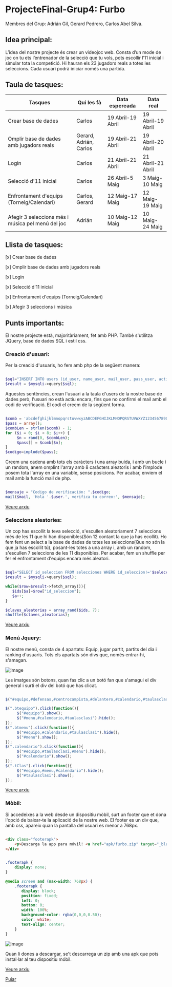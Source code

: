 # <a id="top">ProjecteFinal-Grup4: Furbo</a>

Membres del Grup: Adrián Gil, Gerard Pedrero, Carlos Abel Silva.

## Idea principal: 
L’idea del nostre projecte és crear un videojoc web. Consta d’un mode de joc on tu ets l’entrenador de la selecció que tu vols, pots escollir l’11 inicial i simular 	tota la competició. Hi hauran els 23 jugadors reals a totes les seleccions. Cada usuari podrà iniciar només una partida.

## Taula de tasques: 

| Tasques | Qui les fà | Data espereada | Data real |
| ------ | ------ | ------ | ------ |
| Crear base de dades | Carlos | 19 Abril-19 Abril | 19 Abril-19 Abril |
| Omplir base de dades amb jugadors reals | Gerard, Adrián, Carlos | 19 Abril-21 Abril | 19 Abril-20 Abril |
| Login | Carlos | 21 Abril-21 Abril | 21 Abril-21 Abril |
| Selecció d'11 inicial | Carlos | 26 Abril-5 Maig | 3 Maig-10 Maig |
| Enfrontament d'equips (Torneig/Calendari) | Carlos, Gerard | 12 Maig-17 Maig | 12 Maig-19 Maig |
| Afegir 3 seleccions més i música pel menú del joc | Adrián | 10 Maig-12 Maig | 10 Maig-24 Maig |

## Llista de tasques: 

[x] Crear base de dades

[x] Omplir base de dades amb jugadors reals

[x] Login

[x] Selecció d'11 inicial

[x] Enfrontament d'equips (Torneig/Calendari)

[x] Afegir 3 seleccions i música

## Punts importants: 

El nostre projecte està, majoritàriament, fet amb PHP. També s'utilitza JQuery, base de dades SQL i estil css.

### Creació d'usuari: 

Per la creació d'usuaris, ho fem amb php de la següent manera:

```php

$sql="INSERT INTO users (id_user, name_user, mail_user, pass_user, actiu_user, partida_user, seleccio_triada, w_totals, d_totals, winrate) VALUES (NULL, '$user', '$mail', '$passw', 0, 0, 0,0, 0,0)";
$result = $mysqli->query($sql);

```

Aquestes sentències, crean l'usuari a la taula d'users de la nostre base de dades però, l'usuari no està actiu encara, fins que no confirmi el mail amb el codi de verificació. El codi el creem de la següent forma.

```php

$comb = 'abcdefghijklmnopqrstuvwxyzABCDEFGHIJKLMNOPQRSTUVWXYZ1234567890';
$pass = array(); 
$combLen = strlen($comb) - 1; 
for ($i = 0; $i < 8; $i++) {
     $n = rand(0, $combLen);
     $pass[] = $comb[$n];
} 
$codigo=implode($pass);

```

Creem una cadena amb tots els caràcters i una array buida, i amb un bucle i un random, anem omplint l'array amb 8 caràcters aleatoris i amb l'implode posem tota l'array en una variable, sense posicions. Per acabar, enviem el mail amb la funció mail de php.

```php

$mensaje = "Codigo de verificación: ".$codigo;
mail($mail, 'Hola '.$user.', verifica tu correo:', $mensaje);

```

[Veure arxiu](./index.php)

### Seleccions aleatories: 

Un cop has escollit la teva selecció, s'escullen aleatoriament 7 seleccions més de les 11 que hi han disponibles(Són 12 contant la que ja has ecollit). Ho fem fent un select a la base de dades de totes les seleccions(Que no són la que ja has escollit tú), posant-les totes a una array i, amb un random, s'escullen 7 seleccions de les 11 disponibles. Per acabar, fem un shuffle per fer el enfrontament d'equips encara més aleatori.

```php

$sql="SELECT id_seleccion FROM selecciones WHERE id_seleccion!='$seleccio'";
$result = $mysqli->query($sql);

while($row=$result->fetch_array()){
   $ids[$a]=$row["id_seleccion"];
   $a++;
}

$claves_aleatorias = array_rand($ids, 7);
shuffle($claves_aleatorias);

```

[Veure arxiu](./inicial.php)

### Menú Jquery: 

El nostre menú, consta de 4 apartats: Equip, jugar partit, partits del dia i ranking d'usuaris. Tots els apartats són divs que, només entrar-hi, s'amagan.

![image](https://user-images.githubusercontent.com/72878201/170289135-1d5bdb5c-3f0c-469b-81e7-969524a3bb8d.png)

Les imatges són botons, quan fas clic a un botó fan que s'amagui el div general i surti el div del botó que has clicat.

```js

$("#equipo,#defensas,#centrocampista,#delantero,#calendario,#taulasclasi").hide();

$(".btequipo").click(function(){
     $("#equipo").show();
     $("#menu,#calendario,#taulasclasi").hide();
});
$(".btmenu").click(function(){
     $("#equipo,#calendario,#taulasclasi").hide();
     $("#menu").show();
});
$(".calendario").click(function(){
     $("#equipo,#taulasclasi,#menu").hide();
     $("#calendario").show();
});
$(".tClas").click(function(){
     $("#equipo,#menu,#calendario").hide();
     $("#taulasclasi").show();
});

```

[Veure arxiu](./menu.php)

### Mòbil: 

Si accedeixes a la web desde un dispositiu mòbil, surt un footer que et dona l'opció de baixar-te la aplicació de la nostre web. El footer es un div que, amb css, apareix quan la pantalla del usuari es menor a 768px.

```html

<div class="footerapk">
    <p>Descarga la app para móvil! <a href="apk/furbo.zip" target="_blank">Descarga Aquí</a></p>
</div>

```

```css

.footerapk {
    display: none;
}

@media screen and (max-width: 768px) {
    .footerapk {
       display: block;
       position: fixed;
       left: 0;
       bottom: 0;
       width: 100%;
       background-color: rgba(0,0,0,0.50);
       color: white;
       text-align: center;
    } 
}

```

![image](https://user-images.githubusercontent.com/72878201/170296427-3fb4483e-8020-4fc2-bd9d-a267d2abf0bf.png)

Quan li dones a descargar, se't descarrega un zip amb una apk que pots instal·lar al teu dispositiu móbil. 

[Veure arxiu](./css/css.css)

[Pujar](#top)
